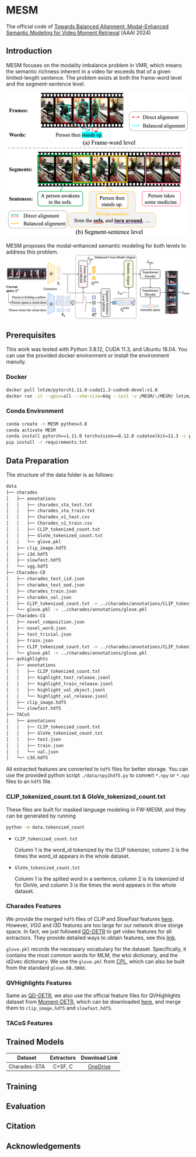 # MESM
The official code of [Towards Balanced Alignment: Modal-Enhanced Semantic Modeling for Video Moment Retrieval](https://arxiv.org/abs/2312.12155) (AAAI 2024)

## Introduction
MESM focuses on the modality imbalance problem in VMR, which means the semantic richness inherent in a video far exceeds that of a given limited-length sentence. The problem exists at both the frame-word level and the segment-sentence level.

<div align="center">
    <img src="images/motivation.png" width="500px">
</div>

MESM proposes the modal-enhanced semantic modeling for both levels to address this problem.
![Pipeline](images/pipeline.png)

## Prerequisites
This work was tested with Python 3.8.12, CUDA 11.3, and Ubuntu 18.04. You can use the provided docker environment or install the environment manully.

### Docker
```bash
docker pull lntzm/pytorch1.11.0-cuda11.3-cudnn8-devel:v1.0
docker run -it --gpus=all --shm-size=64g --init -v /MESM/:/MESM/ lntzm/pytorch1.11.0-cuda11.3-cudnn8-devel:v1.0 /bin/bash
```

### Conda Environment
```bash
conda create -n MESM python=3.8
conda activate MESM
conda install pytorch==1.11.0 torchvision==0.12.0 cudatoolkit=11.3 -c pytorch
pip install -r requirements.txt
```

## Data Preparation
The structure of the data folder is as follows:
```bash
data
├── charades
│   ├── annotations
│   │   ├── charades_sta_test.txt
│   │   ├── charades_sta_train.txt
│   │   ├── Charades_v1_test.csv
│   │   ├── Charades_v1_train.csv
│   │   ├── CLIP_tokenized_count.txt
│   │   ├── GloVe_tokenized_count.txt
│   │   └── glove.pkl
│   ├── clip_image.hdf5
│   ├── i3d.hdf5
│   ├── slowfast.hdf5
│   └── vgg.hdf5
├── Charades-CD
│   ├── charades_test_iid.json
│   ├── charades_test_ood.json
│   ├── charades_train.json
│   ├── charades_val.json
│   ├── CLIP_tokenized_count.txt -> ../charades/annotations/CLIP_tokenized_count.txt
│   └── glove.pkl -> ../charades/annotations/glove.pkl
├── Charades-CG
│   ├── novel_composition.json
│   ├── novel_word.json
│   ├── test_trivial.json
│   ├── train.json
│   ├── CLIP_tokenized_count.txt -> ../charades/annotations/CLIP_tokenized_count.txt
│   └── glove.pkl -> ../charades/annotations/glove.pkl
├── qvhighlights
│   ├── annotations
│   │   ├── CLIP_tokenized_count.txt
│   │   ├── highlight_test_release.jsonl
│   │   ├── highlight_train_release.jsonl
│   │   ├── highlight_val_object.jsonl
│   │   └── highlight_val_release.jsonl
│   ├── clip_image.hdf5
│   └── slowfast.hdf5
├── TACoS
│   ├── annotations
│   │   ├── CLIP_tokenized_count.txt
│   │   ├── GloVe_tokenized_count.txt
│   │   ├── test.json
│   │   ├── train.json
│   │   └── val.json
│   └── c3d.hdf5
```
All extracted features are converted to `hdf5` files for better storage. You can use the provided python script `./data/npy2hdf5.py` to convert `*.npy` or `*.npz` files to an `hdf5` file.

### CLIP_tokenized_count.txt & GloVe_tokenized_count.txt
These files are built for masked language modeling in FW-MESM, and they can be generated by running
```bash
python -m data.tokenzied_count
```

- `CLIP_tokenized_count.txt`
    
    Column 1 is the word_id tokenized by the CLIP tokenizer, column 2 is the times the word_id appears in the whole dataset.

- `GloVe_tokenized_count.txt`
    
    Column 1 is the splited word in a sentence, column 2 is its tokenized id for GloVe, and column 3 is the times the word appears in the whole dataset.


### Charades Features
We provide the merged `hdf5` files of *CLIP* and *SlowFast* features [here](). However, *VGG* and *I3D* features are too large for our network drive storge space. In fact, we just followed [QD-DETR](https://github.com/wjun0830/QD-DETR) to get video features for all extractors. They provide detailed ways to obtain features, see this [link](https://github.com/wjun0830/QD-DETR/issues/1#issuecomment-1493414922).

`glove.pkl` records the necessary vocabulary for the dataset. Specifically, it contains the most common words for MLM, the wtoi dictionary, and the id2vec dictionary. We use the `glove.pkl` from [CPL](https://github.com/minghangz/cpl/blob/main/data/charades/glove.pkl), which can also be built from the standard `glove.6B.300d`.


### QVHighlights Features
Same as [QD-DETR](https://github.com/wjun0830/QD-DETR), we also use the official feature files for QVHighlights dataset from [Moment-DETR](https://github.com/jayleicn/moment_detr), which can be downloaded [here](https://drive.google.com/file/d/1Hiln02F1NEpoW8-iPZurRyi-47-W2_B9/view?usp=sharing), and merge them to `clip_image.hdf5` and `slowfast.hdf5`.

### TACoS Features

## Trained Models
| Dataset | Extractors | Download Link |
| :--: | :--: | :--: |
| Charades-STA | C+SF, C | [OneDrive](https://mailustceducn-my.sharepoint.com/:f:/g/personal/liuzhihang_mail_ustc_edu_cn/EnpsfEa7bl5DoLINN0vlHYwBf_pNBSL1-uc5Mm34NwioYg?e=zqwtZD) |

## Training

## Evaluation

## Citation

## Acknowledgements

